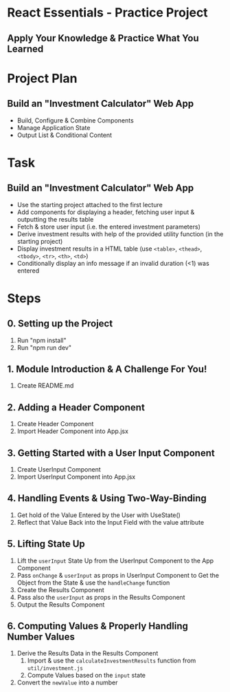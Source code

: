 # React Essentials - Practice Project

## Apply Your Knowledge & Practice What You Learned

# Project Plan

## Build an "Investment Calculator" Web App

- Build, Configure & Combine Components
- Manage Application State
- Output List & Conditional Content

# Task

## Build an "Investment Calculator" Web App

- Use the starting project attached to the first lecture
- Add components for displaying a header, fetching user input & outputting the results table
- Fetch & store user input (i.e. the entered investment parameters)
- Derive investment results with help of the provided utility function (in the starting project)
- Display investment results in a HTML table (use `<table>`, `<thead>`, `<tbody>`, `<tr>`, `<th>`, `<td>`)
- Conditionally display an info message if an invalid duration (<1) was entered

# Steps

## 0. Setting up the Project

1.  Run "npm install"
2.  Run "npm run dev"

## 1. Module Introduction & A Challenge For You!

1. Create README.md

## 2. Adding a Header Component

1. Create Header Component
2. Import Header Component into App.jsx

## 3. Getting Started with a User Input Component

1. Create UserInput Component
2. Import UserInput Component into App.jsx

## 4. Handling Events & Using Two-Way-Binding

1. Get hold of the Value Entered by the User with UseState()
2. Reflect that Value Back into the Input Field with the value attribute

## 5. Lifting State Up

1. Lift the `userInput` State Up from the UserInput Component to the App Component
2. Pass `onChange` & `userInput` as props in UserInput Component to Get the Object from the State & use the `handleChange` function
3. Create the Results Component
4. Pass also the `userInput` as props in the Results Component
5. Output the Results Component

## 6. Computing Values & Properly Handling Number Values

1. Derive the Results Data in the Results Component
   1. Import & use the `calculateInvestmentResults` function from `util/investment.js`
   2. Compute Values based on the `input` state
2. Convert the `newValue` into a number
